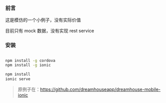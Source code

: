 ### 前言

这是模仿的一个小例子，没有实际价值

目前只有 mock 数据，没有实现 rest service

### 安装

```bash

npm install -g cordova
npm install -g ionic

npm install
ionic serve

```

> 原例子在：https://github.com/dreamhouseapp/dreamhouse-mobile-ionic